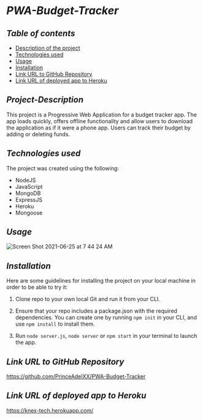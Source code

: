 # **_PWA-Budget-Tracker_**

## **_Table of contents_**
* [Description of the project](#description-of-the-project)
* [Technologies used](#technologies-used)
* [Usage](#Usage)
* [Installation](#installation)
* [Link URL to GitHub Repository](#link-URL-to-GitHub-repository)
* [Link URL of deployed app to Heroku](#link-URL-of-deployed-app-to-Heroku)

## **_Project-Description_**

This project is a Progressive Web Application for a budget tracker app. The app loads quickly, offers offline functionality and allow users to download the application as if it were a phone app. Users can track their budget by adding or deleting funds.

## **_Technologies used_**
The project was created using the following:

* NodeJS
* JavaScript
* MongoDB
* ExpressJS
* Heroku
* Mongoose

## **_Usage_**

![Screen Shot 2021-06-25 at 7 44 24 AM](https://repository-images.githubusercontent.com/391936160/09dbb9bd-15ef-46bc-ade3-5f69a65edbd6.png)




## **_Installation_**
Here are some guidelines for installing the project on your local machine in order to be able to try it: 

1. Clone  repo to your own local Git and run it from your CLI.

2. Ensure that your repo includes a package.json with the required dependencies. You can create one by running ```npm init``` in your CLI, and use ```npm install``` to install them.

3. Run ```node server.js```, ```node server``` or ```npm start``` in your terminal to launch the app.


## **_Link URL to GitHub Repository_**
https://github.com/PrinceAdelXX/PWA-Budget-Tracker

## **_Link URL of deployed app to Heroku_**
https://knex-tech.herokuapp.com/